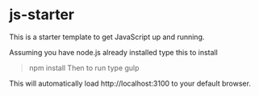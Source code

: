 # js-starter
This is a starter template to get JavaScript up and running.

Assuming you have node.js already installed type this to install 
> npm install 
Then to run type
> gulp 

This will automatically load http://localhost:3100 to your default browser.
